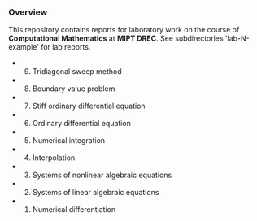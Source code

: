 ### Overview
This repository contains reports for laboratory work on the course of <b>Computational Mathematics</b> at <b>MIPT DREC</b>. 
See subdirectories 'lab-N-example' for lab reports.
- 9. Tridiagonal sweep method
- 8. Boundary value problem
- 7. Stiff ordinary differential equation
- 6. Ordinary differential equation
- 5. Numerical integration
- 4. Interpolation
- 3. Systems of nonlinear algebraic equations
- 2. Systems of linear algebraic equations
- 1. Numerical differentiation
